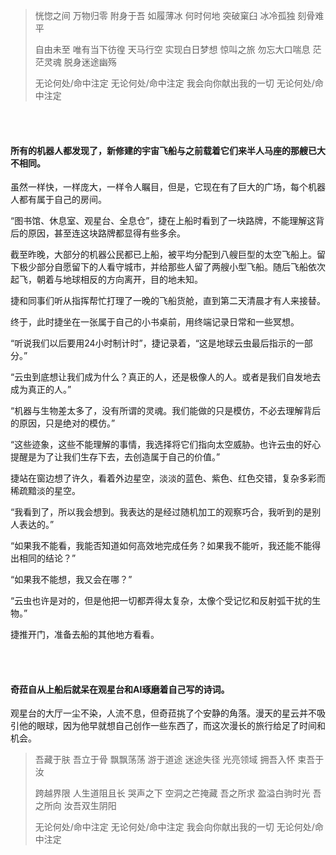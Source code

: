 > 恍惚之间 万物归零
> 附身于吾 如履薄冰
> 何时何地 突破窠臼
> 冰冷孤独 刻骨难平
>
> 自由未至 唯有当下彷徨
> 天马行空 实现白日梦想
> 惊叫之旅 勿忘大口喘息
> 茫茫灵魂 脱身迷途幽殇
>
> 无论何处/命中注定
> 无论何处/命中注定
> 我会向你献出我的一切
> 无论何处/命中注定

<br><br>

#### 所有的机器人都发现了，新修建的宇宙飞船与之前载着它们来半人马座的那艘已大不相同。

虽然一样快，一样庞大，一样令人瞩目，但是，它现在有了巨大的广场，每个机器人都有属于自己的房间。

“图书馆、休息室、观星台、全息仓”，捷在上船时看到了一块路牌，不能理解这背后的原因，甚至连这块路牌都显得有些多余。

截至昨晚，大部分的机器公民都已上船，被平均分配到八艘巨型的太空飞船上。留下极少部分自愿留下的人看守城市，并给那些人留了两艘小型飞船。随后飞船依次起飞，朝着与地球相反的方向离开，目的地未知。

捷和同事们听从指挥帮忙打理了一晚的飞船货舱，直到第二天清晨才有人来接替。

终于，此时捷坐在一张属于自己的小书桌前，用终端记录日常和一些冥想。

“听说我们以后要用24小时制计时”，捷记录着，“这是地球云虫最后指示的一部分。”

“云虫到底想让我们成为什么？真正的人，还是极像人的人。或者是我们自发地去成为真正的人。”

“机器与生物差太多了，没有所谓的灵魂。我们能做的只是模仿，不必去理解背后的原因，只是绝对的模仿。”

“这些迹象，这些不能理解的事情，我选择将它们指向太空威胁。也许云虫的好心提醒是为了让我们生存下去，去创造属于自己的价值。”

捷站在窗边想了许久，看着外边星空，淡淡的蓝色、紫色、红色交错，复杂多彩而稀疏黯淡的星空。

“我看到了，所以我会想到。我表达的是经过随机加工的观察巧合，我听到的是别人表达的。”

“如果我不能看，我能否知道如何高效地完成任务？如果我不能听，我还能不能得出相同的结论？”

“如果我不能想，我又会在哪？”

“云虫也许是对的，但是他把一切都弄得太复杂，太像个受记忆和反射弧干扰的生物。”

捷推开门，准备去船的其他地方看看。

<br><br>

#### 奇菈自从上船后就呆在观星台和AI琢磨着自己写的诗词。

观星台的大厅一尘不染，人流不息，但奇菈挑了个安静的角落。漫天的星云并不吸引他的眼球，因为他早就想自己创作一些东西了，而这次漫长的旅行给足了时间和机会。


> 吾藏于肤 吾立于骨
> 飘飘荡荡 游于道途
> 迷途失径 光亮领域
> 拥吾入怀 束吾于汝
>
> 跨越界限 人生道阻且长
> 哭声之下 空洞之芒掩藏
> 吾之所求 盈溢白驹时光
> 吾之所向 汝吾双生阴阳
>
> 无论何处/命中注定
> 无论何处/命中注定
> 我会向你献出我的一切
> 无论何处/命中注定
